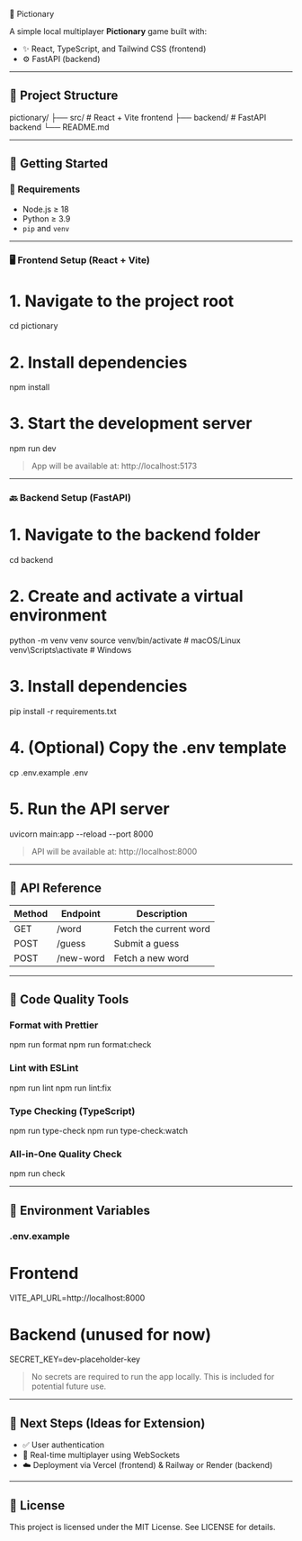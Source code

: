 🎨 Pictionary

A simple local multiplayer **Pictionary** game built with:

- ✨ React, TypeScript, and Tailwind CSS (frontend)
- ⚙️ FastAPI (backend)

---

## 📁 Project Structure

pictionary/
├── src/         # React + Vite frontend
├── backend/     # FastAPI backend
└── README.md

---

## 🚀 Getting Started

### 🔧 Requirements

- Node.js ≥ 18
- Python ≥ 3.9
- `pip` and `venv`

---

### 🖥️ Frontend Setup (React + Vite)

# 1. Navigate to the project root
cd pictionary

# 2. Install dependencies
npm install

# 3. Start the development server
npm run dev

> App will be available at: http://localhost:5173

---

### 🔙 Backend Setup (FastAPI)

# 1. Navigate to the backend folder
cd backend

# 2. Create and activate a virtual environment
python -m venv venv
source venv/bin/activate        # macOS/Linux
venv\Scripts\activate           # Windows

# 3. Install dependencies
pip install -r requirements.txt

# 4. (Optional) Copy the .env template
cp .env.example .env

# 5. Run the API server
uvicorn main:app --reload --port 8000

> API will be available at: http://localhost:8000

---

## 📘 API Reference

| Method | Endpoint     | Description            |
|--------|--------------|------------------------|
| GET    | /word        | Fetch the current word |
| POST   | /guess       | Submit a guess         |
| POST   | /new-word    | Fetch a new word       |

---

## 🧼 Code Quality Tools

### Format with Prettier
npm run format
npm run format:check

### Lint with ESLint
npm run lint
npm run lint:fix

### Type Checking (TypeScript)
npm run type-check
npm run type-check:watch

### All-in-One Quality Check
npm run check

---

## 🌱 Environment Variables

### .env.example

# Frontend
VITE_API_URL=http://localhost:8000

# Backend (unused for now)
SECRET_KEY=dev-placeholder-key

> No secrets are required to run the app locally. This is included for potential future use.

---

## 🧭 Next Steps (Ideas for Extension)

- ✅ User authentication
- 🔁 Real-time multiplayer using WebSockets
- ☁️ Deployment via Vercel (frontend) & Railway or Render (backend)

---

## 📄 License

This project is licensed under the MIT License. See LICENSE for details.

